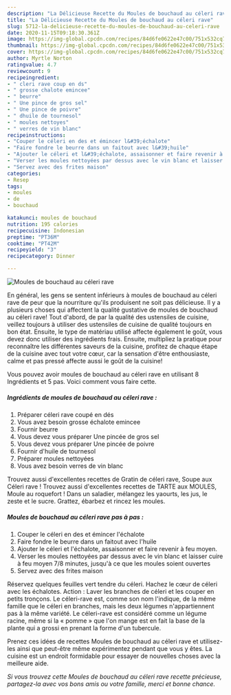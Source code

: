 ```yaml
---
description: "La Délicieuse Recette du Moules de bouchaud au céleri rave"
title: "La Délicieuse Recette du Moules de bouchaud au céleri rave"
slug: 5712-la-delicieuse-recette-du-moules-de-bouchaud-au-celeri-rave
date: 2020-11-15T09:18:30.361Z
image: https://img-global.cpcdn.com/recipes/84d6fe0622e47c00/751x532cq70/moules-de-bouchaud-au-celeri-rave-photo-principale-de-la-recette.jpg
thumbnail: https://img-global.cpcdn.com/recipes/84d6fe0622e47c00/751x532cq70/moules-de-bouchaud-au-celeri-rave-photo-principale-de-la-recette.jpg
cover: https://img-global.cpcdn.com/recipes/84d6fe0622e47c00/751x532cq70/moules-de-bouchaud-au-celeri-rave-photo-principale-de-la-recette.jpg
author: Myrtle Norton
ratingvalue: 4.7
reviewcount: 9
recipeingredient:
- " cleri rave coup en ds"
- " grosse chalote emincee"
- " beurre"
- " Une pince de gros sel"
- " Une pince de poivre"
- " dhuile de tournesol"
- " moules nettoyes"
- " verres de vin blanc"
recipeinstructions:
- "Couper le céleri en des et émincer l&#39;échalote"
- "Faire fondre le beurre dans un faitout avec l&#39;huile"
- "Ajouter le céleri et l&#39;échalote, assaisonner et faire revenir à feu moyen."
- "Verser les moules nettoyées par dessus avec le vin blanc et laisser cuire à feu moyen 7/8 minutes, jusqu&#39;à ce que les moules soient ouvertes"
- "Servez avec des frites maison"
categories:
- Resep
tags:
- moules
- de
- bouchaud

katakunci: moules de bouchaud 
nutrition: 195 calories
recipecuisine: Indonesian
preptime: "PT36M"
cooktime: "PT42M"
recipeyield: "3"
recipecategory: Dinner

---
```



![Moules de bouchaud au céleri rave](https://img-global.cpcdn.com/recipes/84d6fe0622e47c00/751x532cq70/moules-de-bouchaud-au-celeri-rave-photo-principale-de-la-recette.jpg)

En général, les gens se sentent inférieurs à moules de bouchaud au céleri rave de peur que la nourriture qu'ils produisent ne soit pas délicieuse. Il y a plusieurs choses qui affectent la qualité gustative de moules de bouchaud au céleri rave! Tout d'abord, de par la qualité des ustensiles de cuisine, veillez toujours à utiliser des ustensiles de cuisine de qualité toujours en bon état. Ensuite, le type de matériau utilisé affecte également le goût, vous devez donc utiliser des ingrédients frais. Ensuite, multipliez la pratique pour reconnaître les différentes saveurs de la cuisine, profitez de chaque étape de la cuisine avec tout votre cœur, car la sensation d'être enthousiaste, calme et pas pressé affecte aussi le goût de la cuisine!

<!--inarticleads1-->

Vous pouvez avoir moules de bouchaud au céleri rave en utilisant 8 Ingrédients et 5 pas. Voici comment vous faire cette.

##### Ingrédients de moules de bouchaud au céleri rave :

1. Préparer  céleri rave coupé en dés
1. Vous avez besoin  grosse échalote emincee
1. Fournir  beurre
1. Vous devez vous préparer  Une pincée de gros sel
1. Vous devez vous préparer  Une pincée de poivre
1. Fournir  d&#39;huile de tournesol
1. Préparer  moules nettoyées
1. Vous avez besoin  verres de vin blanc


Trouvez aussi d&#39;excellentes recettes de Gratin de céleri rave, Soupe aux Céleri rave ! Trouvez aussi d&#39;excellentes recettes de TARTE aux MOULES, Moule au roquefort ! Dans un saladier, mélangez les yaourts, les jus, le zeste et le sucre. Grattez, ébarbez et rincez les moules. 

<!--inarticleads2-->

##### Moules de bouchaud au céleri rave pas à pas :

1. Couper le céleri en des et émincer l&#39;échalote
1. Faire fondre le beurre dans un faitout avec l&#39;huile
1. Ajouter le céleri et l&#39;échalote, assaisonner et faire revenir à feu moyen.
1. Verser les moules nettoyées par dessus avec le vin blanc et laisser cuire à feu moyen 7/8 minutes, jusqu&#39;à ce que les moules soient ouvertes
1. Servez avec des frites maison


Réservez quelques feuilles vert tendre du céleri. Hachez le cœur de céleri avec les échalotes. Action : Laver les branches de céleri et les couper en petits tronçons. Le céleri-rave est, comme son nom l&#39;indique, de la même famille que le céleri en branches, mais les deux légumes n&#39;appartiennent pas à la même variété. Le céleri-rave est considéré comme un légume racine, même si la « pomme » que l&#39;on mange est en fait la base de la plante qui a grossi en prenant la forme d&#39;un tubercule. 

<!--inarticleads1-->

<p>
Prenez ces idées de recettes Moules de bouchaud au céleri rave et utilisez-les ainsi que peut-être même expérimentez pendant que vous y êtes. La cuisine est un endroit formidable pour essayer de nouvelles choses avec la meilleure aide.
</p>

<p>
<i>Si vous trouvez cette Moules de bouchaud au céleri rave recette précieuse, partagez-la avec vos bons amis ou votre famille, merci et bonne chance.</i>
</p>
